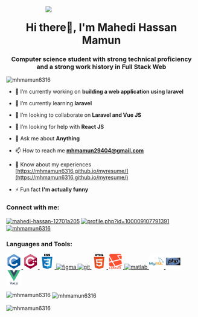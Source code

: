 

<img align="right" width="400" src="https://cdn.dribbble.com/users/2646423/screenshots/5507196/computer.gif" >

<h1 align="center">Hi there👋, I'm Mahedi Hassan Mamun</h1>
<h3 align="center">Computer science student with strong technical proficiency and a strong work history in Full Stack Web</h3>

<p align="left"> <img src="https://komarev.com/ghpvc/?username=mhmamun6316&label=Profile%20views&color=0e75b6&style=flat" alt="mhmamun6316" /> </p>

- 🔭 I’m currently working on **building a web application using laravel**

- 🌱 I’m currently learning **laravel**

- 👯 I’m looking to collaborate on **Laravel and Vue JS**

- 🤝 I’m looking for help with **React JS**

- 💬 Ask me about **Anything**

- 📫 How to reach me **mhmamun29404@gmail.com**

- 📄 Know about my experiences [https://mhmamun6316.github.io/myresume/](https://mhmamun6316.github.io/myresume/)

- ⚡ Fun fact **I'm actually funny**

<h3 align="left">Connect with me:</h3>
<p align="left">
<a href="https://linkedin.com/in/mahedi-hassan-12701a205" target="blank"><img align="center" src="https://raw.githubusercontent.com/rahuldkjain/github-profile-readme-generator/master/src/images/icons/Social/linked-in-alt.svg" alt="mahedi-hassan-12701a205" height="30" width="40" /></a>
<a href="https://fb.com/profile.php?id=100009107791391" target="blank"><img align="center" src="https://raw.githubusercontent.com/rahuldkjain/github-profile-readme-generator/master/src/images/icons/Social/facebook.svg" alt="profile.php?id=100009107791391" height="30" width="40" /></a>
<a href="https://instagram.com/mhmamun6316" target="blank"><img align="center" src="https://raw.githubusercontent.com/rahuldkjain/github-profile-readme-generator/master/src/images/icons/Social/instagram.svg" alt="mhmamun6316" height="30" width="40" /></a>
</p>

<h3 align="left">Languages and Tools:</h3>
<p align="left"> <a href="https://www.cprogramming.com/" target="_blank"> <img src="https://raw.githubusercontent.com/devicons/devicon/master/icons/c/c-original.svg" alt="c" width="40" height="40"/> </a> <a href="https://www.w3schools.com/cpp/" target="_blank"> <img src="https://raw.githubusercontent.com/devicons/devicon/master/icons/cplusplus/cplusplus-original.svg" alt="cplusplus" width="40" height="40"/> </a> <a href="https://www.w3schools.com/css/" target="_blank"> <img src="https://raw.githubusercontent.com/devicons/devicon/master/icons/css3/css3-original-wordmark.svg" alt="css3" width="40" height="40"/> </a> <a href="https://www.figma.com/" target="_blank"> <img src="https://www.vectorlogo.zone/logos/figma/figma-icon.svg" alt="figma" width="40" height="40"/> </a> <a href="https://git-scm.com/" target="_blank"> <img src="https://www.vectorlogo.zone/logos/git-scm/git-scm-icon.svg" alt="git" width="40" height="40"/> </a> <a href="https://www.w3.org/html/" target="_blank"> <img src="https://raw.githubusercontent.com/devicons/devicon/master/icons/html5/html5-original-wordmark.svg" alt="html5" width="40" height="40"/> </a> <a href="https://laravel.com/" target="_blank"> <img src="https://raw.githubusercontent.com/devicons/devicon/master/icons/laravel/laravel-plain-wordmark.svg" alt="laravel" width="40" height="40"/> </a> <a href="https://www.mathworks.com/" target="_blank"> <img src="https://upload.wikimedia.org/wikipedia/commons/2/21/Matlab_Logo.png" alt="matlab" width="40" height="40"/> </a> <a href="https://www.mysql.com/" target="_blank"> <img src="https://raw.githubusercontent.com/devicons/devicon/master/icons/mysql/mysql-original-wordmark.svg" alt="mysql" width="40" height="40"/> </a> <a href="https://www.php.net" target="_blank"> <img src="https://raw.githubusercontent.com/devicons/devicon/master/icons/php/php-original.svg" alt="php" width="40" height="40"/> </a> <a href="https://vuejs.org/" target="_blank"> <img src="https://raw.githubusercontent.com/devicons/devicon/master/icons/vuejs/vuejs-original-wordmark.svg" alt="vuejs" width="40" height="40"/> </a> </p>

<p><img align="left" src="https://github-readme-stats.vercel.app/api/top-langs?username=mhmamun6316&show_icons=true&locale=en&layout=compact" alt="mhmamun6316" /></p>

<p>&nbsp;<img align="center" src="https://github-readme-stats.vercel.app/api?username=mhmamun6316&show_icons=true&locale=en" alt="mhmamun6316" /></p>

<p><img align="center" src="https://github-readme-streak-stats.herokuapp.com/?user=mhmamun6316&" alt="mhmamun6316" /></p>
